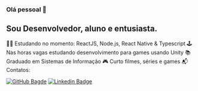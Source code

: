 ### Olá pessoal 👋

## Sou Desenvolvedor, aluno e entusiasta.

👨‍💻 Estudando no momento: ReactJS, Node.js, React Native & Typescript
🕹️ Nas horas vagas estudando desenvolvimento para games usando Unity
📚 Graduado em Sistemas de Informação
🎮 Curto filmes, séries e games
📬 Contatos:

[![GitHub Bagde](https://img.shields.io/github/followers/brunofarias?label=follow&style=social)](https://github.com/brunofarias)
[![Linkedin Badge](https://img.shields.io/badge/-LinkedIn-blue?style=flat-square&logo=Linkedin&logoColor=white&link=https://www.linkedin.com/in/brunofarias82)](https://www.linkedin.com/in/brunofarias82)
